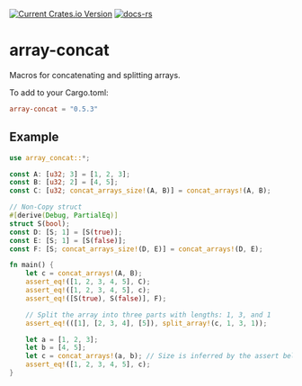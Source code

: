 [![Current Crates.io Version](https://img.shields.io/crates/v/array-concat.svg)](https://crates.io/crates/array-concat)
[![docs-rs](https://docs.rs/array-concat/badge.svg)](https://docs.rs/array-concat)

# array-concat

Macros for concatenating and splitting arrays.

To add to your Cargo.toml:

```toml
array-concat = "0.5.3"
```

## Example

```rust
use array_concat::*;

const A: [u32; 3] = [1, 2, 3];
const B: [u32; 2] = [4, 5];
const C: [u32; concat_arrays_size!(A, B)] = concat_arrays!(A, B);

// Non-Copy struct
#[derive(Debug, PartialEq)]
struct S(bool);
const D: [S; 1] = [S(true)];
const E: [S; 1] = [S(false)];
const F: [S; concat_arrays_size!(D, E)] = concat_arrays!(D, E);

fn main() {
    let c = concat_arrays!(A, B);
    assert_eq!([1, 2, 3, 4, 5], C);
    assert_eq!([1, 2, 3, 4, 5], c);
    assert_eq!([S(true), S(false)], F);

    // Split the array into three parts with lengths: 1, 3, and 1
    assert_eq!(([1], [2, 3, 4], [5]), split_array!(c, 1, 3, 1));

    let a = [1, 2, 3];
    let b = [4, 5];
    let c = concat_arrays!(a, b); // Size is inferred by the assert below
    assert_eq!([1, 2, 3, 4, 5], c);
}
```
